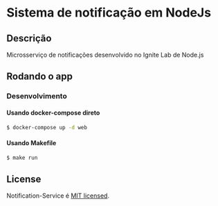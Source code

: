 # Sistema de notificação em NodeJs

## Descrição

Microsserviço de notificações desenvolvido no Ignite Lab de Node.js

## Rodando o app

### Desenvolvimento

#### Usando docker-compose direto

```bash
$ docker-compose up -d web
```

#### Usando Makefile

```bash
$ make run
```

## License

Notification-Service é [MIT licensed](LICENSE).
